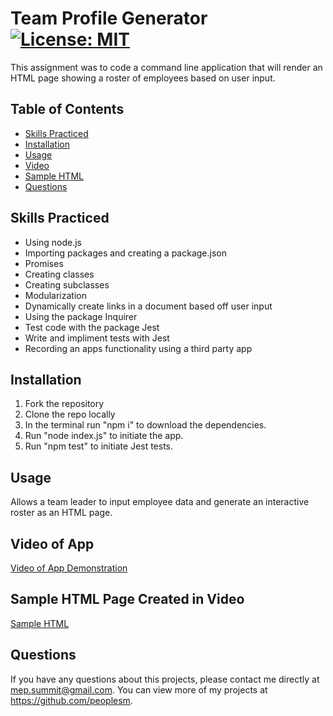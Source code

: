 # Team Profile Generator [![License: MIT](https://img.shields.io/badge/License-MIT-blue.svg)](https://opensource.org/licenses/MIT)

This assignment was to code a command line application that will render an HTML page showing a roster of employees based on user input.

## Table of Contents

- [Skills Practiced](#skills-practiced)
- [Installation](#installation)
- [Usage](#usage)
- [Video](#video-of-app)
- [Sample HTML](#sample-html-page-created-in-video)
- [Questions](#questions)

## Skills Practiced

- Using node.js
- Importing packages and creating a package.json
- Promises
- Creating classes
- Creating subclasses
- Modularization
- Dynamically create links in a document based off user input
- Using the package Inquirer
- Test code with the package Jest
- Write and impliment tests with Jest
- Recording an apps functionality using a third party app

## Installation

1. Fork the repository
2. Clone the repo locally
3. In the terminal run "npm i" to download the dependencies.
4. Run "node index.js" to initiate the app.
5. Run "npm test" to initiate Jest tests.

## Usage

Allows a team leader to input employee data and generate an interactive roster as an HTML page.

## Video of App

[Video of App Demonstration](https://drive.google.com/file/d/1DuQGIJZT7-US9FrX6MZXUg5ficqwyKI5/view?usp=sharing)

## Sample HTML Page Created in Video

[Sample HTML](./dist/index.html)

## Questions

If you have any questions about this projects, please contact me directly at mep.summit@gmail.com. You can view more of my projects at https://github.com/peoplesm.
